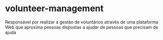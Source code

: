 # volunteer-management
Responsável por realizar a gestão de voluntários através de uma plataforma Web que aproxima pessoas dispostas a ajudar de pessoas que precisam de ajuda
